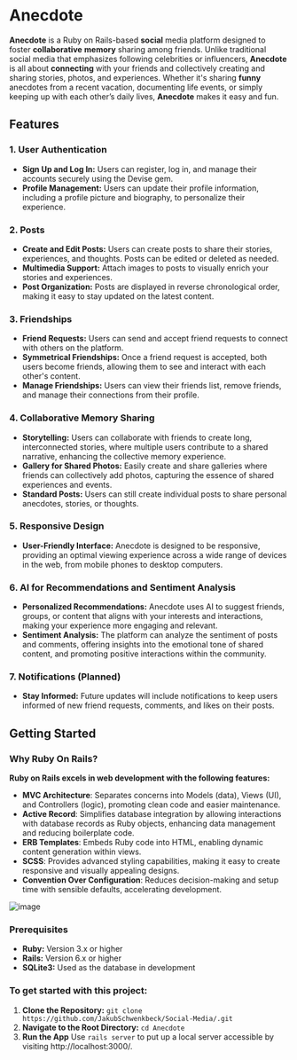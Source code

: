 # **Anecdote**

**Anecdote** is a Ruby on Rails-based **social** media platform designed to foster **collaborative** **memory** sharing among friends. Unlike traditional social media that emphasizes following celebrities or influencers, **Anecdote** is all about **connecting** with your friends and collectively creating and sharing stories, photos, and experiences. Whether it's sharing **funny** anecdotes from a recent vacation, documenting life events, or simply keeping up with each other’s daily lives, **Anecdote** makes it easy and fun.

## Features

### 1. **User Authentication**
   - **Sign Up and Log In:** Users can register, log in, and manage their accounts securely using the Devise gem.
   - **Profile Management:** Users can update their profile information, including a profile picture and biography, to personalize their experience.

### 2. **Posts**
   - **Create and Edit Posts:** Users can create posts to share their stories, experiences, and thoughts. Posts can be edited or deleted as needed.
   - **Multimedia Support:** Attach images to posts to visually enrich your stories and experiences.
   - **Post Organization:** Posts are displayed in reverse chronological order, making it easy to stay updated on the latest content.

### 3. **Friendships**
   - **Friend Requests:** Users can send and accept friend requests to connect with others on the platform.
   - **Symmetrical Friendships:** Once a friend request is accepted, both users become friends, allowing them to see and interact with each other's content.
   - **Manage Friendships:** Users can view their friends list, remove friends, and manage their connections from their profile.

### 4. **Collaborative Memory Sharing**
   - **Storytelling:** Users can collaborate with friends to create long, interconnected stories, where multiple users contribute to a shared narrative, enhancing the collective memory experience.
   - **Gallery for Shared Photos:** Easily create and share galleries where friends can collectively add photos, capturing the essence of shared experiences and events.
   - **Standard Posts:** Users can still create individual posts to share personal anecdotes, stories, or thoughts.

### 5. **Responsive Design**
   - **User-Friendly Interface:** Anecdote is designed to be responsive, providing an optimal viewing experience across a wide range of devices in the web, from mobile phones to desktop computers.

### 6. **AI for Recommendations and Sentiment Analysis**
   - **Personalized Recommendations:** Anecdote uses AI to suggest friends, groups, or content that aligns with your interests and interactions, making your experience more engaging and relevant.
   - **Sentiment Analysis:** The platform can analyze the sentiment of posts and comments, offering insights into the emotional tone of shared content, and promoting positive interactions within the community.

### 7. **Notifications (Planned)**
   - **Stay Informed:** Future updates will include notifications to keep users informed of new friend requests, comments, and likes on their posts.

## Getting Started

### Why Ruby On Rails?
**Ruby on Rails excels in web development with the following features:**
- **MVC Architecture**: Separates concerns into Models (data), Views (UI), and Controllers (logic), promoting clean code and easier maintenance.
- **Active Record**: Simplifies database integration by allowing interactions with database records as Ruby objects, enhancing data management and reducing boilerplate code.
- **ERB Templates**: Embeds Ruby code into HTML, enabling dynamic content generation within views.
- **SCSS**: Provides advanced styling capabilities, making it easy to create responsive and visually appealing designs.
- **Convention Over Configuration**: Reduces decision-making and setup time with sensible defaults, accelerating development.

![image](https://github.com/user-attachments/assets/2298e049-d18a-4c68-bbd9-14ee721193bd)

### Prerequisites

- **Ruby:** Version 3.x or higher
- **Rails:** Version 6.x or higher
- **SQLite3:** Used as the database in development

### To get started with this project:

1. **Clone the Repository:**
   `git clone https://github.com/JakubSchwenkbeck/Social-Media/.git`
2. **Navigate to the Root Directory:**
   `cd Anecdote `
3. **Run the App** Use `rails server` to put up a local server accessible by visiting http://localhost:3000/.
